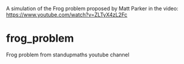 A simulation of the Frog problem proposed by Matt Parker in the video:
https://www.youtube.com/watch?v=ZLTyX4zL2Fc

# frog_problem
Frog problem from standupmaths youtube channel
